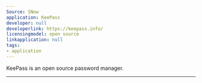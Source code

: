 ```yaml
---
Source: SNow
application: KeePass
developer: null
developerlink: https://keepass.info/
licensingmodel: open source
linkapplication: null
tags:
- application
---
```

KeePass is an open source password manager.

---
